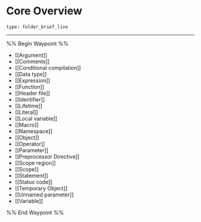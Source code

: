 # Core Overview
 
```ccard
type: folder_brief_live
```
 
---

%% Begin Waypoint %%
- [[Argument]]
- [[Comments]]
- [[Conditional compilation]]
- [[Data type]]
- [[Expression]]
- [[Function]]
- [[Header file]]
- [[Identifier]]
- [[Lifetime]]
- [[Literal]]
- [[Local variable]]
- [[Macro]]
- [[Namespace]]
- [[Object]]
- [[Operator]]
- [[Parameter]]
- [[Preprocessor Directive]]
- [[Scope region]]
- [[Scope]]
- [[Statement]]
- [[Status code]]
- [[Temporary Object]]
- [[Unnamed parameter]]
- [[Variable]]

%% End Waypoint %%